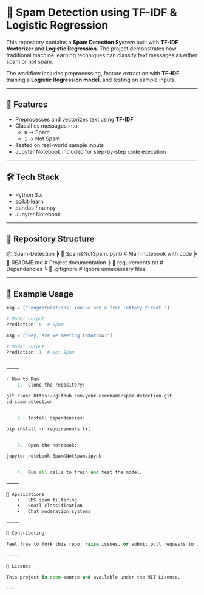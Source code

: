 # 📧 Spam Detection using TF-IDF & Logistic Regression  

This repository contains a **Spam Detection System** built with **TF-IDF Vectorizer** and **Logistic Regression**. The project demonstrates how traditional machine learning techniques can classify text messages as either spam or not spam.  

The workflow includes preprocessing, feature extraction with **TF-IDF**, training a **Logistic Regression model**, and testing on sample inputs.  

---

## 🚀 Features  
- Preprocesses and vectorizes text using **TF-IDF**  
- Classifies messages into:  
  - `0` → Spam  
  - `1` → Not Spam  
- Tested on real-world sample inputs  
- Jupyter Notebook included for step-by-step code execution  

---

## 🛠️ Tech Stack  
- Python 3.x  
- scikit-learn  
- pandas / numpy  
- Jupyter Notebook  

---

## 📂 Repository Structure  

📦 Spam-Detection
┣ 📜 Spam&NotSpam.ipynb   # Main notebook with code
┣ 📜 README.md            # Project documentation
┣ 📜 requirements.txt     # Dependencies
┗ 📜 .gitignore           # Ignore unnecessary files

---

## 🧪 Example Usage  

```python
msg = ["Congratulations! You've won a free lottery ticket."]

# Model output
Prediction: 0  # Spam

msg = ["Hey, are we meeting tomorrow?"]

# Model output
Prediction: 1  # Not Spam


⸻

⚡ How to Run
	1.	Clone the repository:

git clone https://github.com/your-username/spam-detection.git
cd spam-detection


	2.	Install dependencies:

pip install -r requirements.txt


	3.	Open the notebook:

jupyter notebook Spam&NotSpam.ipynb


	4.	Run all cells to train and test the model.

⸻

🎯 Applications
	•	SMS spam filtering
	•	Email classification
	•	Chat moderation systems

⸻

🤝 Contributing

Feel free to fork this repo, raise issues, or submit pull requests to improve the project.

⸻

📜 License

This project is open-source and available under the MIT License.

---
